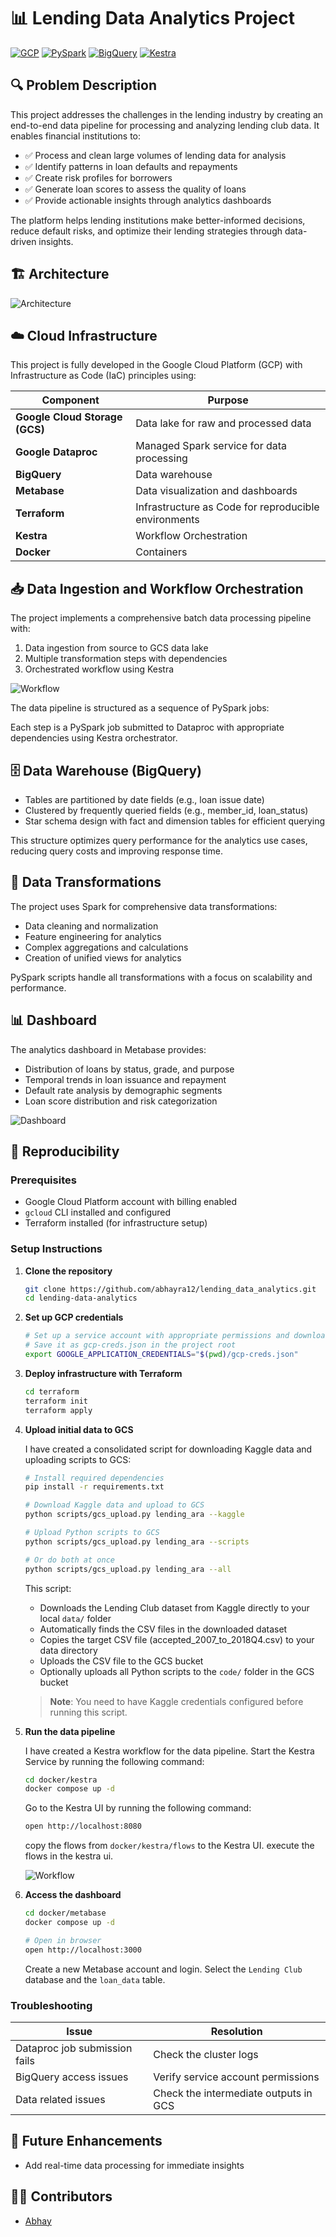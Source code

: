 # 📊 Lending Data Analytics Project

[![GCP](https://img.shields.io/badge/Platform-GCP-blue?logo=google-cloud)](https://cloud.google.com/)
[![PySpark](https://img.shields.io/badge/Built%20With-PySpark-orange?logo=apache-spark)](https://spark.apache.org/docs/latest/api/python/)
[![BigQuery](https://img.shields.io/badge/Data%20Warehouse-BigQuery-green?logo=google-cloud)](https://cloud.google.com/bigquery)
[![Kestra](https://img.shields.io/badge/Orchestration-Kestra-purple)](https://kestra.io/)

## 🔍 Problem Description

This project addresses the challenges in the lending industry by creating an end-to-end data pipeline for processing and analyzing lending club data. It enables financial institutions to:

- ✅ Process and clean large volumes of lending data for analysis
- ✅ Identify patterns in loan defaults and repayments
- ✅ Create risk profiles for borrowers
- ✅ Generate loan scores to assess the quality of loans
- ✅ Provide actionable insights through analytics dashboards

The platform helps lending institutions make better-informed decisions, reduce default risks, and optimize their lending strategies through data-driven insights.

## 🏗️ Architecture
![Architecture](./public/architecture.gif)


## ☁️ Cloud Infrastructure

This project is fully developed in the Google Cloud Platform (GCP) with Infrastructure as Code (IaC) principles using:

| Component | Purpose |
|-----------|---------|
| **Google Cloud Storage (GCS)** | Data lake for raw and processed data |
| **Google Dataproc** | Managed Spark service for data processing |
| **BigQuery** | Data warehouse |
| **Metabase** | Data visualization and dashboards |
| **Terraform** | Infrastructure as Code for reproducible environments |
| **Kestra** | Workflow Orchestration |
| **Docker** | Containers |

## 📥 Data Ingestion and Workflow Orchestration

The project implements a comprehensive batch data processing pipeline with:

1. Data ingestion from source to GCS data lake
2. Multiple transformation steps with dependencies
3. Orchestrated workflow using Kestra

![Workflow](./public/workflow.jpeg)


The data pipeline is structured as a sequence of PySpark jobs:



Each step is a PySpark job submitted to Dataproc with appropriate dependencies using Kestra orchestrator.

## 🗄️ Data Warehouse (BigQuery)

- Tables are partitioned by date fields (e.g., loan issue date)
- Clustered by frequently queried fields (e.g., member_id, loan_status)
- Star schema design with fact and dimension tables for efficient querying

This structure optimizes query performance for the analytics use cases, reducing query costs and improving response time.

## 🔧 Data Transformations

The project uses Spark for comprehensive data transformations:

- Data cleaning and normalization
- Feature engineering for analytics
- Complex aggregations and calculations
- Creation of unified views for analytics

PySpark scripts handle all transformations with a focus on scalability and performance.

## 📊 Dashboard

The analytics dashboard in Metabase provides:

   - Distribution of loans by status, grade, and purpose
   - Temporal trends in loan issuance and repayment
   - Default rate analysis by demographic segments
   - Loan score distribution and risk categorization

![Dashboard](./public/dashboard.png)

## 🔄 Reproducibility

### Prerequisites

- Google Cloud Platform account with billing enabled
- `gcloud` CLI installed and configured
- Terraform installed (for infrastructure setup)


### Setup Instructions

1. **Clone the repository**
   ```bash
   git clone https://github.com/abhayra12/lending_data_analytics.git
   cd lending-data-analytics
   ```

2. **Set up GCP credentials**
   ```bash
   # Set up a service account with appropriate permissions and download the JSON key
   # Save it as gcp-creds.json in the project root
   export GOOGLE_APPLICATION_CREDENTIALS="$(pwd)/gcp-creds.json"
   ```

3. **Deploy infrastructure with Terraform**
   ```bash
   cd terraform
   terraform init
   terraform apply
   ```

4. **Upload initial data to GCS**
   
   I have created a consolidated script for downloading Kaggle data and uploading scripts to GCS:
   
   ```bash
   # Install required dependencies
   pip install -r requirements.txt
   
   # Download Kaggle data and upload to GCS
   python scripts/gcs_upload.py lending_ara --kaggle
   
   # Upload Python scripts to GCS
   python scripts/gcs_upload.py lending_ara --scripts
   
   # Or do both at once
   python scripts/gcs_upload.py lending_ara --all
   ```

   This script:
   - Downloads the Lending Club dataset from Kaggle directly to your local `data/` folder
   - Automatically finds the CSV files in the downloaded dataset
   - Copies the target CSV file (accepted_2007_to_2018Q4.csv) to your data directory
   - Uploads the CSV file to the GCS bucket
   - Optionally uploads all Python scripts to the `code/` folder in the GCS bucket
   
   > **Note**: You need to have Kaggle credentials configured before running this script.

5. **Run the data pipeline**

   I have created a Kestra workflow for the data pipeline.
   Start the Kestra Service by running the following command:
   ```bash
   cd docker/kestra
   docker compose up -d
   ```
   Go to the Kestra UI by running the following command:
   ```bash
   open http://localhost:8080
   ```
   copy the flows from `docker/kestra/flows` to the Kestra UI.
   execute the flows in the kestra ui.

   ![Workflow](./public/kestra-flow-.png)
   

6. **Access the dashboard**
   ```bash
   cd docker/metabase
   docker compose up -d
   
   # Open in browser
   open http://localhost:3000
   ```
   Create a new Metabase account and login.
   Select the `Lending Club` database and the `loan_data` table.

### Troubleshooting

| Issue | Resolution |
|-------|------------|
| Dataproc job submission fails | Check the cluster logs |
| BigQuery access issues | Verify service account permissions |
| Data related issues | Check the intermediate outputs in GCS |

## 🚀 Future Enhancements

- Add real-time data processing for immediate insights

## 👨‍💻 Contributors

- [Abhay](https://github.com/abhayra12)